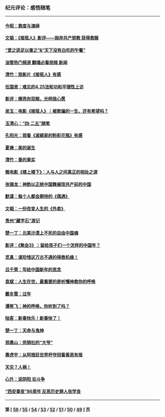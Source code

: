 ### 纪元评论：感悟随笔
---
#### [今昭：救度与演绎](../../pages/nsc1035/n13992670.md?05110330) 
#### [文韬：《接班人》影评——抛弃共产邪教 获得救赎](../../pages/nsc1035/n13990160.md?05110330) 
#### [“爱之适足以害之”&“天下没有白吃的午餐”](../../pages/nsc1035/n13988391.md?05110330) 
#### [油管热门频道 翻墙必看视频 新闻](ok?05110330)
#### [清竹：观影片《接班人》有感](../../pages/nsc1035/n13983561.md?05110330) 
#### [任国贤：难忘的4.25法轮功和平理性上访](../../pages/nsc1035/n13983482.md?05110330) 
#### [影评：擦亮你双眼，光明我心愿](../../pages/nsc1035/n13982333.md?05110330) 
#### [吴玉：电影《接班人》｜被欺骗的一生，还有希望吗？](../../pages/nsc1035/n13981972.md?05110330) 
#### [玉清心：“四·二五”随笔](../../pages/nsc1035/n13978628.md?05110330) 
#### [孔阳光：观看《淑颍家的粉彩花瓶》有感](../../pages/nsc1035/n13967929.md?05110330) 
#### [夏祷：美的诞生](../../pages/nsc1035/n13962321.md?05110330) 
#### [清竹：善的果实](../../pages/nsc1035/n13963980.md?05110330) 
#### [微电影《楼上楼下》：人与人之间真正的相处之道](../../pages/nsc1035/n13944319.md?05110330) 
#### [张锡龙：神韵以正统中国舞展现共产前的中国](../../pages/nsc1035/n13939727.md?05110330) 
#### [默谨：每个人都会期待的《偶遇》](../../pages/nsc1035/n13939091.md?05110330) 
#### [文韬：一份改变人生的《外卖》](../../pages/nsc1035/n13931822.md?05110330) 
#### [贵州“藏字石”游记](../../pages/nsc1035/n13923310.md?05110330) 
#### [楚一丁：北美沙漠上不死的自由中国魂](../../pages/nsc1035/n13921879.md?05110330) 
#### [影评：《聚会3》｜留给孩子们一个怎样的中国年？](../../pages/nsc1035/n13919652.md?05110330) 
#### [觅真：请珍惜这万古不遇的得救机缘！](../../pages/nsc1035/n13917157.md?05110330) 
#### [吕千荣：写给中国新年的思念](../../pages/nsc1035/n13915103.md?05110330) 
#### [袁斌：人生在世，最重要的是听懂神救你的呼唤](../../pages/nsc1035/n13914636.md?05110330) 
#### [戴冬雪：过年](../../pages/nsc1035/n13913311.md?05110330) 
#### [谭笑飞：神的呼唤，你听到了吗？](../../pages/nsc1035/n13912603.md?05110330) 
#### [陆客：新春快乐！新春快了！](../../pages/nsc1035/n13911771.md?05110330) 
#### [楚一丁：天命与鬼神](../../pages/nsc1035/n13904371.md?05110330) 
#### [郑愚山：供销社的“大爷”](../../pages/nsc1035/n13904409.md?05110330) 
#### [惠虎宇：从阿根廷世界杯夺冠看善恶有报](../../pages/nsc1035/n13889438.md?05110330) 
#### [天灾？人祸！](../../pages/nsc1035/n13900104.md?05110330) 
#### [心升：说阴阳 论斗争](../../pages/nsc1035/n13885189.md?05110330) 
#### [“西安事变”86周年 反思历史罪人张学良](../../pages/nsc1035/n13882019.md?05110330) 

---
#### 第 [ [56](./56.md?05110330) / [55](./55.md?05110330) / [54](./54.md?05110330) / [53](./53.md?05110330) / [52](./52.md?05110330) / [51](./51.md?05110330) / [50](./50.md?05110330) / [49](./49.md?05110330) ] 页
